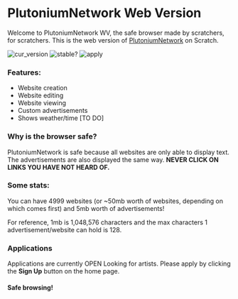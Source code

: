 # PlutoniumNetwork Web Version
Welcome to PlutoniumNetwork WV, the safe browser made by scratchers, for scratchers. This is the web version of [PlutoniumNetwork](https://scratch.mit.edu/projects/658854833) on Scratch.

![cur_version](https://img.shields.io/badge/Current%20Version-2.1.0-blue?style=flat)
![stable?](https://img.shields.io/badge/Stablility-Unstable-critical?style=flat)
![apply](https://img.shields.io/badge/Applications-Open-green?style=flat)

### Features:
- Website creation
- Website editing
- Website viewing
- Custom advertisements
- Shows weather/time [TO DO]

### Why is the browser safe?
PlutoniumNetwork is safe because all websites are only able to display text. The advertisements are also displayed the same way. **NEVER CLICK ON LINKS YOU HAVE NOT HEARD OF.**

### Some stats:
You can have 4999 websites (or ~50mb worth of websites, depending on which comes first) and 5mb worth of advertisements!

For reference, 1mb is 1,048,576 characters and the max characters 1 advertisement/website can hold is 128.

### Applications
Applications are currently OPEN
Looking for artists. Please apply by clicking the **Sign Up** button on the home page.

#### Safe browsing!
